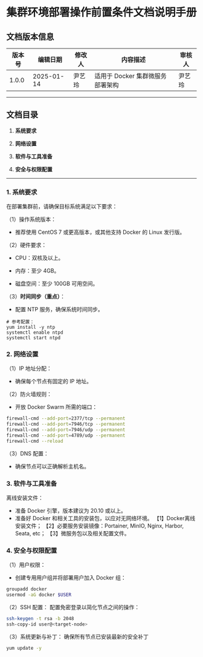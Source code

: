 # 集群环境部署操作前置条件文档说明手册

## 文档版本信息

| 版本号 | 编辑日期   | 修改人  | 内容描述                    | 审核人  |
|--------|------------|---------|-----------------------------|---------|
| 1.0.0  | 2025-01-14 | 尹艺玲  | 适用于 Docker 集群微服务部署架构 | 尹艺玲  |

---

## 文档目录
1. **系统要求**

2. **网络设置**

3. **软件与工具准备**

4. **安全与权限配置**

---

### 1. 系统要求

在部署集群前，请确保目标系统满足以下要求：

（1）操作系统版本：
- 推荐使用 CentOS 7 或更高版本，或其他支持 Docker 的 Linux 发行版。

（2）硬件要求：

- CPU：双核及以上。

- 内存：至少 4GB。

- 磁盘空间：至少 100GB 可用空间。

（3）**时间同步（重点）**：

- 配置 NTP 服务，确保系统时间同步。
```
# 参考配置：
yum install -y ntp
systemctl enable ntpd
systemctl start ntpd
```

### 2. 网络设置
（1）IP 地址分配：

- 确保每个节点有固定的 IP 地址。

（2）防火墙规则：

- 开放 Docker Swarm 所需的端口：
```bash
firewall-cmd --add-port=2377/tcp --permanent
firewall-cmd --add-port=7946/tcp --permanent
firewall-cmd --add-port=7946/udp --permanent
firewall-cmd --add-port=4789/udp --permanent
firewall-cmd --reload
```
（3）DNS 配置：

- 确保节点可以正确解析主机名。

### 3. 软件与工具准备

离线安装文件：
- 准备 Docker 引擎，版本建议为 20.10 或以上。
- 准备好 Docker 和相关工具的安装包，以应对无网络环境。
【1】Docker离线安装文件；
【2】必要服务安装镜像：Portainer, MinIO, Nginx, Harbor, Seata, etc；
【3】微服务包以及相关配置文件。

### 4. 安全与权限配置

（1）用户权限：

- 创建专用用户组并将部署用户加入 Docker 组：
```bash
groupadd docker
usermod -aG docker $USER
```
（2）SSH 配置：
配置免密登录以简化节点之间的操作：
```bash
ssh-keygen -t rsa -b 2048
ssh-copy-id user@<target-node>
```
（3）系统更新与补丁：
确保所有节点已安装最新的安全补丁
```bash
yum update -y
```


